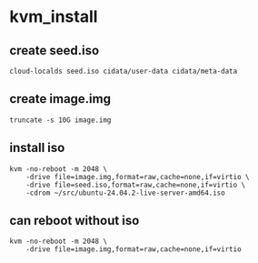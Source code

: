# kvm_install

## create seed.iso
```
cloud-localds seed.iso cidata/user-data cidata/meta-data 
```

## create image.img
```
truncate -s 10G image.img
```

## install iso
```
kvm -no-reboot -m 2048 \
    -drive file=image.img,format=raw,cache=none,if=virtio \
    -drive file=seed.iso,format=raw,cache=none,if=virtio \
    -cdrom ~/src/ubuntu-24.04.2-live-server-amd64.iso
```

## can reboot without iso
```
kvm -no-reboot -m 2048 \
    -drive file=image.img,format=raw,cache=none,if=virtio
```
